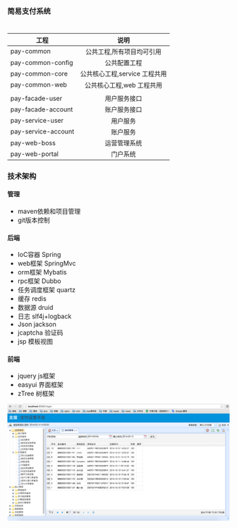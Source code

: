 ### 简易支付系统


# 
| 工程        |   说明           |
| ------------- |:-------------:|
| pay-common      | 公共工程,所有项目均可引用|
| pay-common-config      | 公共配置工程|
| pay-common-core | 公共核心工程,service 工程共用  |    
| pay-common-web | 公共核心工程,web 工程共用  |    
| 						|				              |
| pay-facade-user |	用户服务接口   |
| pay-facade-account |	账户服务接口   |
| pay-service-user| 用户服务       |
| pay-service-account| 账户服务    |
| pay-web-boss    | 运营管理系统    |
| pay-web-portal  | 门户系统        |

### 技术架构

#### 管理
* maven依赖和项目管理
* git版本控制

#### 后端
* IoC容器 Spring
* web框架 SpringMvc
* orm框架 Mybatis
* rpc框架 Dubbo
* 任务调度框架 quartz
* 缓存 redis
* 数据源 druid
* 日志 slf4j+logback
* Json jackson
* jcaptcha 验证码
* jsp 模板视图

#### 前端
* jquery js框架
* easyui 界面框架
* zTree 树框架

![](media/member_info.png)